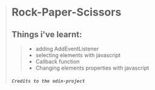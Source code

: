 > # Rock-Paper-Scissors
> ## Things i've learnt:
>> - adding AddEventListener
>> - selecting elements with javascript
>> - Callback function
>> - Changing elements properties with javascript
> ##### `Credits to the odin-project`
